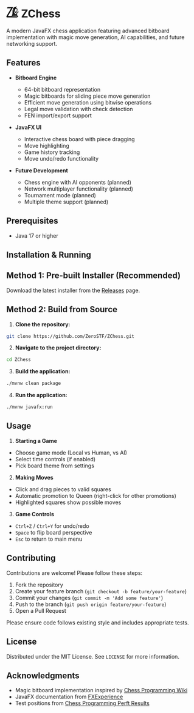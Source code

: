 # ![ZChess Logo](src/main/resources/icons/app-icon-32x32.png) ZChess

A modern JavaFX chess application featuring advanced bitboard implementation with magic move generation, AI
capabilities, and future networking support.

## Features

- **Bitboard Engine**
    - 64-bit bitboard representation
    - Magic bitboards for sliding piece move generation
    - Efficient move generation using bitwise operations
    - Legal move validation with check detection
    - FEN import/export support

- **JavaFX UI**
    - Interactive chess board with piece dragging
    - Move highlighting
    - Game history tracking
    - Move undo/redo functionality

- **Future Development**
    - Chess engine with AI opponents (planned)
    - Network multiplayer functionality (planned)
    - Tournament mode (planned)
    - Multiple theme support (planned)

## Prerequisites

- Java 17 or higher

## Installation & Running

## Method 1: Pre-built Installer (Recommended)

Download the latest installer from the [Releases](https://github.com/ZeroSTF/ZChess/releases) page.

## Method 2: Build from Source

1. **Clone the repository:**

```bash
git clone https://github.com/ZeroSTF/ZChess.git
```

2. **Navigate to the project directory:**

```bash
cd ZChess
```

3. **Build the application:**

```bash
./mvnw clean package
```

4. **Run the application:**

```bash
./mvnw javafx:run
```

## Usage

1. **Starting a Game**

- Choose game mode (Local vs Human, vs AI)
- Select time controls (if enabled)
- Pick board theme from settings

2. **Making Moves**

- Click and drag pieces to valid squares
- Automatic promotion to Queen (right-click for other promotions)
- Highlighted squares show possible moves

3. **Game Controls**

- `Ctrl+Z` / `Ctrl+Y` for undo/redo
- `Space` to flip board perspective
- `Esc` to return to main menu

## Contributing

Contributions are welcome! Please follow these steps:

1. Fork the repository
2. Create your feature branch (`git checkout -b feature/your-feature`)
3. Commit your changes (`git commit -m 'Add some feature'`)
4. Push to the branch (`git push origin feature/your-feature`)
5. Open a Pull Request

Please ensure code follows existing style and includes appropriate tests.

## License

Distributed under the MIT License. See `LICENSE` for more information.

## Acknowledgments

- Magic bitboard implementation inspired by [Chess Programming Wiki](https://www.chessprogramming.org/Magic_Bitboards)
- JavaFX documentation from [FXExperience](https://openjfx.io/javadoc/23/)
- Test positions from [Chess Programming Perft Results](https://www.chessprogramming.org/Perft_Results)